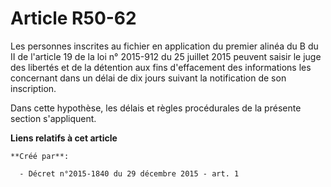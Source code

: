 # Article R50-62

Les personnes inscrites au fichier en application du premier alinéa du B du II de l'article 19 de la loi n° 2015-912 du 25
juillet 2015 peuvent saisir le juge des libertés et de la détention aux fins d'effacement des informations les concernant
dans un délai de dix jours suivant la notification de son inscription. 

Dans cette hypothèse, les délais et règles procédurales de la présente section s'appliquent.

**Liens relatifs à cet article**

	**Créé par**:

	  - Décret n°2015-1840 du 29 décembre 2015 - art. 1
